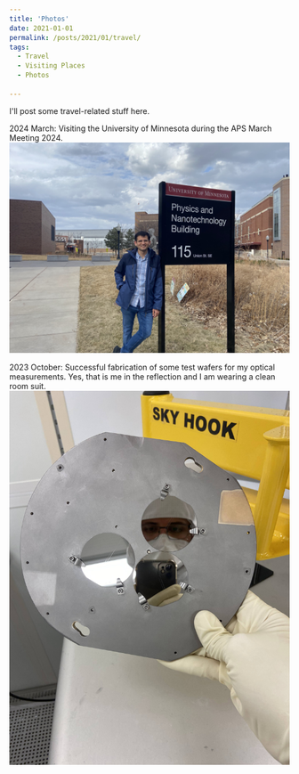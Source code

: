 ```yaml
---
title: 'Photos'
date: 2021-01-01
permalink: /posts/2021/01/travel/
tags:
  - Travel
  - Visiting Places
  - Photos
    
---
```


I'll post some travel-related stuff here.

2024 March: Visiting the University of Minnesota during the APS March Meeting 2024. 
<br/><img src='/images/2024_APSMarchMeetingTravel.jpg'>

2023 October: Successful fabrication of some test wafers for my optical measurements. Yes, that is me in the reflection and I am wearing a clean room suit. 
<br/><img src='/images/231010_Fabrication.jpg'>


